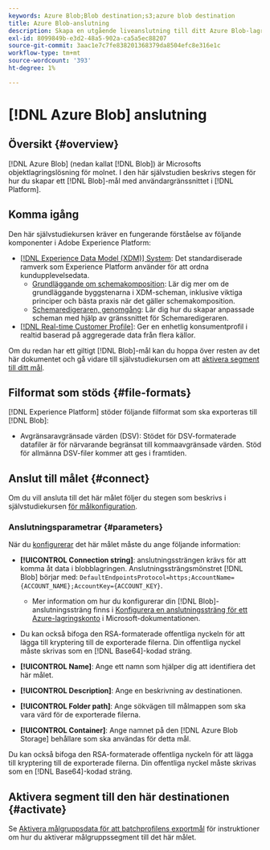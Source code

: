 ```yaml
---
keywords: Azure Blob;Blob destination;s3;azure blob destination
title: Azure Blob-anslutning
description: Skapa en utgående liveanslutning till ditt Azure Blob-lagringsutrymme för att regelbundet exportera tabbavgränsade eller CSV-datafiler från Adobe Experience Platform.
exl-id: 8099849b-e3d2-48a5-902a-ca5a5ec88207
source-git-commit: 3aac1e7c7fe838201368379da8504efc8e316e1c
workflow-type: tm+mt
source-wordcount: '393'
ht-degree: 1%

---
```


# [!DNL Azure Blob] anslutning

## Översikt {#overview}

[!DNL Azure Blob] (nedan kallat  [!DNL Blob]) är Microsofts objektlagringslösning för molnet. I den här självstudien beskrivs stegen för hur du skapar ett [!DNL Blob]-mål med användargränssnittet i [!DNL Platform].

## Komma igång

Den här självstudiekursen kräver en fungerande förståelse av följande komponenter i Adobe Experience Platform:

* [[!DNL Experience Data Model (XDM)] System](../../../xdm/home.md): Det standardiserade ramverk som Experience Platform använder för att ordna kundupplevelsedata.
   * [Grundläggande om schemakomposition](../../../xdm/schema/composition.md): Lär dig mer om de grundläggande byggstenarna i XDM-scheman, inklusive viktiga principer och bästa praxis när det gäller schemakomposition.
   * [Schemaredigeraren, genomgång](../../../xdm/tutorials/create-schema-ui.md): Lär dig hur du skapar anpassade scheman med hjälp av gränssnittet för Schemaredigeraren.
* [[!DNL Real-time Customer Profile]](../../../profile/home.md): Ger en enhetlig konsumentprofil i realtid baserad på aggregerade data från flera källor.

Om du redan har ett giltigt [!DNL Blob]-mål kan du hoppa över resten av det här dokumentet och gå vidare till självstudiekursen om att [aktivera segment till ditt mål](../../ui/activate-batch-profile-destinations.md).

## Filformat som stöds {#file-formats}

[!DNL Experience Platform] stöder följande filformat som ska exporteras till  [!DNL Blob]:

* Avgränsaravgränsade värden (DSV): Stödet för DSV-formaterade datafiler är för närvarande begränsat till kommaavgränsade värden. Stöd för allmänna DSV-filer kommer att ges i framtiden.

## Anslut till målet {#connect}

Om du vill ansluta till det här målet följer du stegen som beskrivs i självstudiekursen [för målkonfiguration](../../ui/connect-destination.md).

### Anslutningsparametrar {#parameters}

När du [konfigurerar](../../ui/connect-destination.md) det här målet måste du ange följande information:

* **[!UICONTROL Connection string]**: anslutningssträngen krävs för att komma åt data i blobblagringen. Anslutningssträngsmönstret [!DNL Blob] börjar med: `DefaultEndpointsProtocol=https;AccountName={ACCOUNT_NAME};AccountKey={ACCOUNT_KEY}`.
   * Mer information om hur du konfigurerar din [!DNL Blob]-anslutningssträng finns i [Konfigurera en anslutningssträng för ett Azure-lagringskonto](https://docs.microsoft.com/en-us/azure/storage/common/storage-configure-connection-string#configure-a-connection-string-for-an-azure-storage-account) i Microsoft-dokumentationen.

* Du kan också bifoga den RSA-formaterade offentliga nyckeln för att lägga till kryptering till de exporterade filerna. Din offentliga nyckel måste skrivas som en [!DNL Base64]-kodad sträng.
* **[!UICONTROL Name]**: Ange ett namn som hjälper dig att identifiera det här målet.
* **[!UICONTROL Description]**: Ange en beskrivning av destinationen.
* **[!UICONTROL Folder path]**: Ange sökvägen till målmappen som ska vara värd för de exporterade filerna.
* **[!UICONTROL Container]**: Ange namnet på den  [!DNL Azure Blob Storage] behållare som ska användas för detta mål.

Du kan också bifoga den RSA-formaterade offentliga nyckeln för att lägga till kryptering till de exporterade filerna. Din offentliga nyckel måste skrivas som en [!DNL Base64]-kodad sträng.

## Aktivera segment till den här destinationen {#activate}

Se [Aktivera målgruppsdata för att batchprofilens exportmål](../../ui/activate-batch-profile-destinations.md) för instruktioner om hur du aktiverar målgruppssegment till det här målet.
